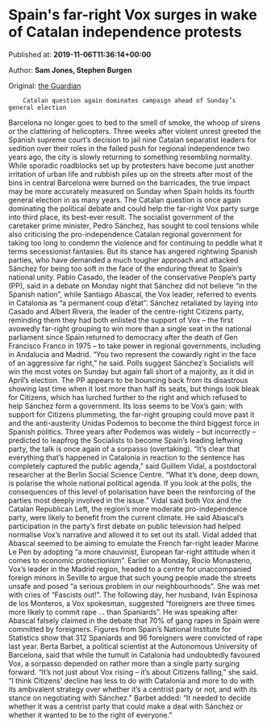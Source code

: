 
# Spain's far-right Vox surges in wake of Catalan independence protests

Published at: **2019-11-06T11:36:14+00:00**

Author: **Sam Jones, Stephen Burgen**

Original: [the Guardian](https://www.theguardian.com/world/2019/nov/06/barcelona-picks-itself-up-after-protests-as-spain-goes-to-polls)


        Catalan question again dominates campaign ahead of Sunday’s general election
      
Barcelona no longer goes to bed to the smell of smoke, the whoop of sirens or the clattering of helicopters. Three weeks after violent unrest greeted the Spanish supreme court’s decision to jail nine Catalan separatist leaders for sedition over their roles in the failed push for regional independence two years ago, the city is slowly returning to something resembling normality.
While sporadic roadblocks set up by protesters have become just another irritation of urban life and rubbish piles up on the streets after most of the bins in central Barcelona were burned on the barricades, the true impact may be more accurately measured on Sunday when Spain holds its fourth general election in as many years. The Catalan question is once again dominating the political debate and could help the far-right Vox party surge into third place, its best-ever result.
The socialist government of the caretaker prime minister, Pedro Sánchez, has sought to cool tensions while also criticising the pro-independence Catalan regional government for taking too long to condemn the violence and for continuing to peddle what it terms secessionist fantasies.
But its stance has angered rightwing Spanish parties, who have demanded a much tougher approach and attacked Sánchez for being too soft in the face of the enduring threat to Spain’s national unity.
Pablo Casado, the leader of the conservative People’s party (PP), said in a debate on Monday night that Sánchez did not believe “in the Spanish nation”, while Santiago Abascal, the Vox leader, referred to events in Catalonia as “a permanent coup d’état”.
Sánchez retaliated by laying into Casado and Albert Rivera, the leader of the centre-right Citizens party, reminding them they had both enlisted the support of Vox – the first avowedly far-right grouping to win more than a single seat in the national parliament since Spain returned to democracy after the death of Gen Francisco Franco in 1975 – to take power in regional governments, including in Andalucía and Madrid.
“You two represent the cowardly right in the face of an aggressive far right,” he said.
Polls suggest Sánchez’s Socialists will win the most votes on Sunday but again fall short of a majority, as it did in April’s election.
The PP appears to be bouncing back from its disastrous showing last time when it lost more than half its seats, but things look bleak for Citizens, which has lurched further to the right and which refused to help Sánchez form a government.
Its loss seems to be Vox’s gain: with support for Citizens plummeting, the far-right grouping could move past it and the anti-austerity Unidas Podemos to become the third biggest force in Spanish politics.
Three years after Podemos was widely – but incorrectly – predicted to leapfrog the Socialists to become Spain’s leading leftwing party, the talk is once again of a sorpasso (overtaking).
“It’s clear that everything that’s happened in Catalonia in reaction to the sentence has completely captured the public agenda,” said Guillem Vidal, a postdoctoral researcher at the Berlin Social Science Centre. “What it’s done, deep down, is polarise the whole national political agenda. If you look at the polls, the consequences of this level of polarisation have been the reinforcing of the parties most deeply involved in the issue.”
Vidal said both Vox and the Catalan Republican Left, the region’s more moderate pro-independence party, were likely to benefit from the current climate. He said Abascal’s participation in the party’s first debate on public television had helped normalise Vox’s narrative and allowed it to set out its stall.
Vidal added that Abascal seemed to be aiming to emulate the French far-right leader Marine Le Pen by adopting “a more chauvinist, European far-right attitude when it comes to economic protectionism”.
Earlier on Monday, Rocío Monasterio, Vox’s leader in the Madrid region, headed to a centre for unaccompanied foreign minors in Seville to argue that such young people made the streets unsafe and posed “a serious problem in our neighbourhoods”.
She was met with cries of “Fascists out!”. The following day, her husband, Iván Espinosa de los Monteros, a Vox spokesman, suggested “foreigners are three times more likely to commit rape … than Spaniards”.
He was speaking after Abascal falsely claimed in the debate that 70% of gang rapes in Spain were committed by foreigners. Figures from Spain’s National Institute for Statistics show that 312 Spaniards and 96 foreigners were convicted of rape last year.
Berta Barbet, a political scientist at the Autonomous University of Barcelona, said that while the tumult in Catalonia had undoubtedly favoured Vox, a sorpasso depended on rather more than a single party surging forward.
“It’s not just about Vox rising – it’s about Citizens falling,” she said. “I think Citizens’ decline has less to do with Catalonia and more to do with its ambivalent strategy over whether it’s a centrist party or not, and with its stance on negotiating with Sánchez.”
Barbet added: “It needed to decide whether it was a centrist party that could make a deal with Sánchez or whether it wanted to be to the right of everyone.”
